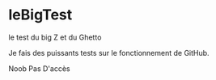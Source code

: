 # leBigTest
le test du big Z et du Ghetto

Je fais des puissants tests sur le fonctionnement de GitHub.

Noob Pas D'accès
